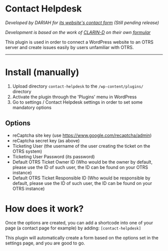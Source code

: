 # Contact Helpdesk

_Developed by DARIAH for [its website's contact form](https://www.dariah.eu/contact/) (Still pending release)_

_Development is based on the work of [CLARIN-D](https://www.clarin-d.net/) on their own [formular](https://github.com/hzsk/clarind-helpdesk)_

This plugin is used in order to connect a WordPress website to an OTRS server and create issues easily by users
unfamiliar with OTRS.

---

# Install (manually)
1. Upload directory `contact-helpdesk` to the `/wp-content/plugins/` directory
1. Activate the plugin through the 'Plugins' menu in WordPress
1. Go to settings / Contact Helpdesk settings in order to set some mandatory options

## Options
- reCaptcha site key (use https://www.google.com/recaptcha/admin)
- reCaptcha secret key (as above)
- Ticketing User (the username of the user creating the ticket on the OTRS system)
- Ticketing User Password (its password)
- Default OTRS Ticket Owner ID (Who would be the owner by default, please use the ID of such user, the ID can be 
found on your OTRS instance)
- Default OTRS Ticket Responsible ID (Who would be responsible by default, please use the ID of such user, the ID 
can be found on your OTRS instance)

# How does it work?
Once the options are created, you can add a shortcode into one of your page (a contact page for example) by adding:
`[contact-helpdesk]`

This plugin will automatically create a form based on the options set in the settings page, and you are good to go.
